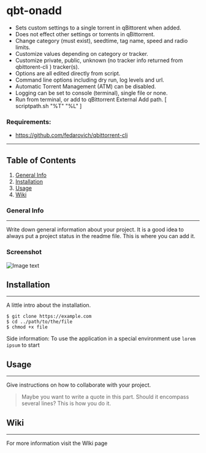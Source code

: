 # qbt-onadd 
 - Sets custom settings to a single torrent in qBittorent when added.
 - Does not effect other settings or torrents in qBittorrent.
 - Change category (must exist), seedtime, tag name, speed and radio limits.
 - Customize values depending on category or tracker. 
 - Customize private, public, unknown (no tracker info returned from qbittorent-cli ) tracker(s).
 - Options are all edited directly from script.
 - Command line options including dry run, log levels and url.
 - Automatic Torrent Management (ATM) can be disabled.
 - Logging can be set to console (terminal), single file or none. 
 - Run from terminal, or add to qBittorrent External Add path. [ scriptpath.sh "%T" "%L" ]
### Requirements:
 - https://github.com/fedarovich/qbittorrent-cli
***
## Table of Contents
1. [General Info](#general-info)
2. [Installation](#installation)
3. [Usage](#usage)
4. [Wiki](#wiki)
### General Info
***
Write down general information about your project. It is a good idea to always put a project status in the readme file. This is where you can add it. 
### Screenshot
![Image text](https://www.united-internet.de/fileadmin/user_upload/Brands/Downloads/Logo_IONOS_by.jpg)
## Installation
***
A little intro about the installation. 
```
$ git clone https://example.com
$ cd ../path/to/the/file
$ chmod +x file
```
Side information: To use the application in a special environment use ```lorem ipsum``` to start
## Usage
***
Give instructions on how to collaborate with your project.
> Maybe you want to write a quote in this part. 
> Should it encompass several lines?
> This is how you do it.
## Wiki
***
For more information visit the WIki page
